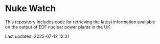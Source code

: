 # Nuke Watch

This repository includes code for retrieving the latest information available on the output of EDF nuclear power plants in the UK.

Last updated: 2025-07-12 12:31